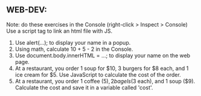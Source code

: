 ## WEB-DEV:


Note: do these exercises in the Console (right-click > Inspect > Console)
           Use a script tag to link an html file with JS.
1.	Use alert(...); to display your name in a popup.
2.	Using math, calculate 10 + 5 - 2 in the Console.
3.	Use document.body.innerHTML = ...; to display your name on the web page.
4.	At a restaurant, you order 1 soup for $10, 3 burgers for $8 each, and 1 ice cream for $5. Use JavaScript to calculate the cost of the order.
5.	At a restaurant, you order 1 coffee ($5), 2 bagels ($3 each), and 1 soup ($9). Calculate the cost and save it in a variable called 'cost'.
